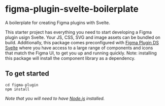 # figma-plugin-svelte-boilerplate
A boilerplate for creating Figma plugins with Svelte.

This starter project has everything you need to start developing a Figma plugin usign Svelte. Your JS, CSS, SVG and image assets can be bundled on build. Additionally, this package comes preconfigured with [Figma Plugin DS Svelte](https://github.com/thomas-lowry/figma-plugin-ds-svelte) where you have access to a large range of components and icons that match the Figma UI, to get you up and running quickly. Note: installing this package will install the component library as a dependency.

## To get started
```npx degit thomas-lowry/figma-plugin-svelte-boilerplate figma-plugin
cd figma-plugin
npm install
```

_Note that you will need to have [Node.js](https://nodejs.org/) installed._
